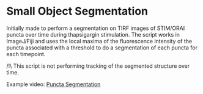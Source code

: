 # Small Object Segmentation

Initially made to perform a segmentation on TIRF images of STIM/ORAI puncta over time during thapsigargin stimulation.
The script works in ImageJ/Fiji and uses the local maxima of the fluorescence intensity of the puncta associated with a threshold to do a segmentation of each puncta for each timepoint.

/!\ This script is not performing tracking of the segmented structure over time.

Example video: [Puncta Segmentation](https://youtu.be/QEaP-abz-Ic)
